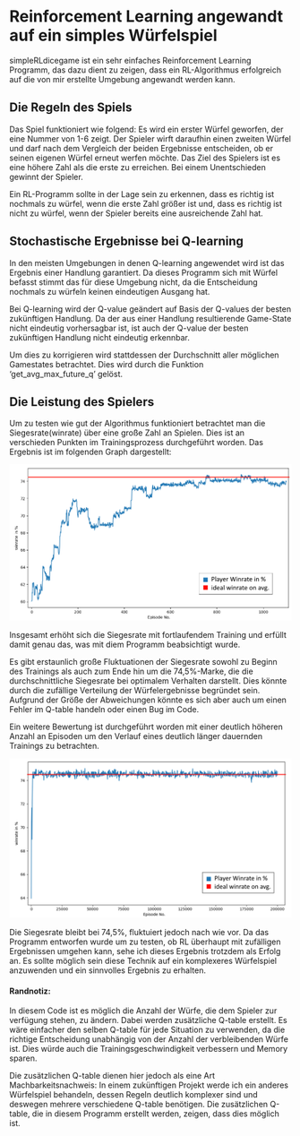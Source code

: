 # Reinforcement Learning angewandt auf ein simples Würfelspiel
simpleRLdicegame ist ein sehr einfaches Reinforcement Learning Programm, das dazu dient zu zeigen, dass ein RL-Algorithmus erfolgreich auf die von mir erstellte Umgebung angewandt werden kann.

## Die Regeln des Spiels
Das Spiel funktioniert wie folgend: Es wird ein erster Würfel geworfen, der eine Nummer von 1-6 zeigt. Der Spieler wirft daraufhin einen zweiten Würfel und darf nach dem Vergleich der beiden Ergebnisse entscheiden, ob er seinen eigenen Würfel erneut werfen möchte. Das Ziel des Spielers ist es eine höhere Zahl als die erste zu erreichen. Bei einem Unentschieden gewinnt der Spieler.

Ein RL-Programm sollte in der Lage sein zu erkennen, dass es richtig ist nochmals zu würfel, wenn die erste Zahl größer ist und, dass es richtig ist nicht zu würfel, wenn der Spieler bereits eine ausreichende Zahl hat.

## Stochastische Ergebnisse bei Q-learning

In den meisten Umgebungen in denen Q-learning angewendet wird ist das Ergebnis einer Handlung garantiert. Da dieses Programm sich mit Würfel befasst stimmt das für diese Umgebung nicht, da die Entscheidung nochmals zu würfeln keinen eindeutigen Ausgang hat.

Bei Q-learning wird der Q-value geändert auf Basis der Q-values der besten zukünftigen Handlung. Da der aus einer Handlung resultierende Game-State nicht eindeutig vorhersagbar ist, ist auch der Q-value der besten zukünftigen Handlung nicht eindeutig erkennbar. 

Um dies zu korrigieren wird stattdessen der Durchschnitt aller möglichen Gamestates betrachtet. Dies wird durch die Funktion ‘get_avg_max_future_q’ gelöst. 

## Die Leistung des Spielers

Um zu testen wie gut der Algorithmus funktioniert betrachtet man die Siegesrate(winrate) über eine große Zahl an Spielen. Dies ist an verschieden Punkten im Trainingsprozess durchgeführt worden. Das Ergebnis ist im folgenden Graph dargestellt:

![1k Eps](docs/1kEps100kGames.png)

Insgesamt erhöht sich die Siegesrate mit fortlaufendem Training und erfüllt damit genau das, was mit diem Programm beabsichtigt wurde.

Es gibt erstaunlich große Fluktuationen der Siegesrate sowohl zu Beginn des Trainings als auch zum Ende hin um die 74,5%-Marke, die die durchschnittliche Siegesrate bei optimalem Verhalten darstellt. Dies könnte durch die zufällige Verteilung der Würfelergebnisse begründet sein. Aufgrund der Größe der Abweichungen könnte es sich aber auch um einen Fehler im Q-table handeln oder einen Bug im Code.

Ein weitere Bewertung ist durchgeführt worden mit einer deutlich höheren Anzahl an Episoden um den Verlauf eines deutlich länger dauernden Trainings zu betrachten.

![200k Eps](docs/200kEps75kGames.png)

Die Siegesrate bleibt bei 74,5%, fluktuiert jedoch nach wie vor. Da das Programm entworfen wurde um zu testen, ob RL überhaupt mit zufälligen Ergebnissen umgehen kann, sehe ich dieses Ergebnis trotzdem als Erfolg an. Es sollte möglich sein diese Technik auf ein komplexeres Würfelspiel anzuwenden und ein sinnvolles Ergebnis zu erhalten.

#### Randnotiz:

In diesem Code ist es möglich die Anzahl der Würfe, die dem Spieler zur verfügung stehen, zu ändern. Dabei werden zusätzliche Q-table erstellt. Es wäre einfacher den selben Q-table für jede Situation zu verwenden, da die richtige Entscheidung unabhängig von der Anzahl der verbleibenden Würfe ist. Dies würde auch die Trainingsgeschwindigkeit verbessern und Memory sparen.

Die zusätzlichen Q-table dienen hier jedoch als eine Art Machbarkeitsnachweis: In einem zukünftigen Projekt werde ich ein anderes Würfelspiel behandeln, dessen Regeln deutlich komplexer sind und deswegen mehrere verschiedene Q-table benötigen. Die zusätzlichen Q-table, die in diesem Programm erstellt werden, zeigen, dass dies möglich ist.
